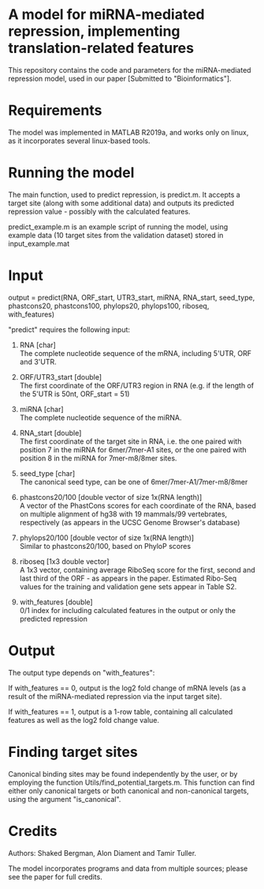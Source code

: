 # A model for miRNA-mediated repression, implementing translation-related features
This repository contains the code and parameters for the miRNA-mediated repression model, used in our paper [Submitted to "Bioinformatics"].

# Requirements
The model was implemented in MATLAB R2019a, and works only on linux, as it incorporates several linux-based tools.

# Running the model
The main function, used to predict repression, is predict.m. It accepts a target site (along with some additional data) and outputs its predicted repression value - possibly with the calculated features.

predict_example.m is an example script of running the model, using example data (10 target sites from the validation dataset) stored in input_example.mat

# Input

output = predict(RNA, ORF_start, UTR3_start, miRNA, RNA_start, seed_type, phastcons20, phastcons100, phylops20, phylops100, riboseq, with_features)

"predict" requires the following input:

1. RNA [char]<br />
The complete nucleotide sequence of the mRNA, including 5'UTR, ORF and 3'UTR.

2. ORF/UTR3_start [double]<br />
The first coordinate of the ORF/UTR3 region in RNA (e.g. if the length of the 5'UTR is 50nt, ORF_start = 51)

3. miRNA [char]<br />
The complete nucleotide sequence of the miRNA.

4. RNA_start [double]<br />
The first coordinate of the target site in RNA, i.e. the one paired with position 7 in the miRNA for 6mer/7mer-A1 sites, or the one paired with position 8 in the miRNA for 7mer-m8/8mer sites.

5. seed_type [char]<br />
The canonical seed type, can be one of 6mer/7mer-A1/7mer-m8/8mer

6. phastcons20/100 [double vector of size 1x(RNA length)]<br />
A vector of the PhastCons scores for each coordinate of the RNA, based on multiple alignment of hg38 with 19 mammals/99 vertebrates, respectively (as appears in the UCSC Genome Browser's database)

7. phylops20/100 [double vector of size 1x(RNA length)]<br />
Similar to phastcons20/100, based on PhyloP scores

8. riboseq [1x3 double vector]<br />
A 1x3 vector, containing average RiboSeq score for the first, second and last third of the ORF - as appears in the paper. Estimated Ribo-Seq values for the training and validation gene sets appear in Table S2.

9. with_features [double]<br />
0/1 index for including calculated features in the output or only the predicted repression

# Output
The output type depends on "with_features":

If with_features == 0, output is the log2 fold change of mRNA levels (as a result of the miRNA-mediated repression via the input target site).

If with_features == 1, output is a 1-row table, containing all calculated features as well as the log2 fold change value.

# Finding target sites
Canonical binding sites may be found independently by the user, or by employing the function Utils/find_potential_targets.m. This function can find either only canonical targets or both canonical and non-canonical targets, using the argument "is_canonical".
# Credits
Authors: Shaked Bergman, Alon Diament and Tamir Tuller.

The model incorporates programs and data from multiple sources; please see the paper for full credits.
